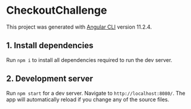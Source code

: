 # CheckoutChallenge

This project was generated with [Angular CLI](https://github.com/angular/angular-cli) version 11.2.4.

## 1. Install dependencies

Run `npm i` to install all dependencies required to run the dev server.

## 2. Development server

Run `npm start` for a dev server. Navigate to `http://localhost:8080/`. The app will automatically reload if you change any of the source files.
